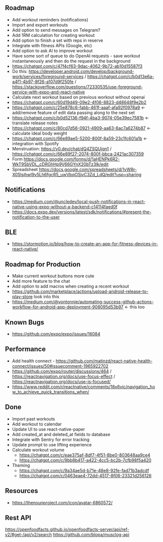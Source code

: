 ## Roadmap
- Add workout reminders (notifications)
- Import and export workouts
- Add option to send messages on Telegram?
- Add 1RM calculation for creating workout
- Add option to finish a set with reps in reserve
- Integrate with fitness APIs (Google, etc)
- Add option to ask AI to improve workout
- Have some sort of queue to do OpenAI requests - save workout instantaneously and then do the request in the background
- https://chatgpt.com/c/47f4cf63-9dac-4062-9b72-ab10d15587f3
- Do this: https://developer.android.com/develop/background-work/services/foreground-services / https://chatgpt.com/c/b0d13e6a-a4f1-4b97-8f26-a107d9f250fe / https://stackoverflow.com/questions/72330535/use-foreground-service-with-expo-and-react-native
- Calculate next workout based on previous workout without openai
- https://chatgpt.com/c/60d19d49-09e2-4f06-8823-d48648f9e2b2
- https://chatgpt.com/c/25e878c6-fabb-461f-aaaf-afa92f0978a9 <- add/remove feature of edit data passing along to the next set
- https://chatgpt.com/c/b0d52136-f94f-4ba3-9074-05e39ec7581b <- translate release notes
- https://chatgpt.com/c/80cd7d56-0921-4909-aa63-6ac7a6274b87 <- calculate ideal body weight
- https://chatgpt.com/c/66e89ae5-5200-800f-8a59-23c1fc601a1b <- integration with Spotify
- Menstruation: https://v0.dev/chat/dQ4ZSQUjqn1 / https://chatgpt.com/c/66e89f27-2074-800f-bbca-2421ac307359
- Form https://docs.google.com/forms/d/1aHENPk6R2-WkT9SbVDL_cDRGhHp9V66GYnX20bTz3lk/edit
- Spreadsheet https://docs.google.com/spreadsheets/d/1yW8r-X05Isjhwl9v5Lh6fgcR5_uwVbqOSjvC3Zd_LdQ/edit?usp=sharing

## Notifications
- https://medium.com/@uncledev/local-push-notifications-in-react-native-using-expo-without-a-backend-c14114faed0f
- https://docs.expo.dev/versions/latest/sdk/notifications/#present-the-notification-to-the-user

## BLE
- https://stormotion.io/blog/how-to-create-an-app-for-fitness-devices-in-react-native/

## Roadmap for Production
- Make current workout buttons more cute
- Add more feature to the chat
- Add option to add macros when creating a recent workout
- https://github.com/marketplace/actions/upload-android-release-to-play-store look into this
- https://medium.com/@vontonnie/automating-success-github-actions-workflow-for-android-app-deployment-908095d53b97 <- this too

## Known Bugs
- https://github.com/expo/expo/issues/16084

## Performance
- Add health connect - https://github.com/matinzd/react-native-health-connect/issues/50#issuecomment-1965922702
- https://github.com/expo/router/discussions/464 / https://reactnavigation.org/docs/use-focus-effect / https://reactnavigation.org/docs/use-is-focused/
- https://www.reddit.com/r/reactnative/comments/18x6vic/navigation_how_to_achieve_quick_transitions_when/

## Done
- Import past workouts
- Add workout to calendar
- Update UI to use react-native-paper
- Add created_at and deleted_at fields to database
- Integrate with Sentry for error tracking
- Update prompt to use lifting experience
- Calculate workout volume
  - https://chatgpt.com/c/eae375af-8df7-4f51-8be0-803648aa9ce4
  - https://chatgpt.com/c/9bb8b417-a422-4cc5-bc2b-7cfb98f5a420
- Theming
  - https://chatgpt.com/c/9a34ae5d-b71e-48e8-92fe-fad71b3adcdf
  - https://chatgpt.com/c/0463eae4-72dd-4517-8f06-23321d256126

## Resources
- https://thenounproject.com/icon/avatar-6860572/


## Rest API
https://openfoodfacts.github.io/openfoodfacts-server/api/ref-v2/#get-/api/v2/search
https://github.com/blopa/musclog-api
